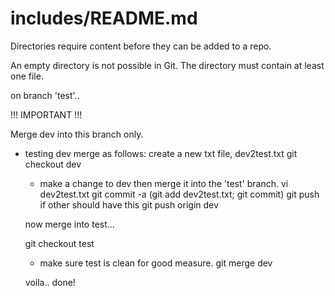 includes/README.md
==================

Directories require content before they can be added to a repo.

An empty directory is not possible in Git. The directory must contain at least one file.

on branch 'test'..

!!! IMPORTANT !!!

Merge dev into this branch only.

- testing dev merge as follows:
  create a new txt file, dev2test.txt
  git checkout dev
  - make a change to dev then merge it into the 'test' branch.
  vi dev2test.txt
  git commit -a (git add dev2test.txt; git commit)
  git push if other should have this
  git push origin dev

  now merge into test...

  git checkout test
  - make sure test is clean for good measure.
  git merge dev

  voila.. done!

